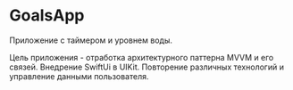 # GoalsApp
Приложение с таймером и уровнем воды. 

Цель приложения  - отработка архитектурного паттерна MVVM и его связей.
Внедрение SwiftUi в UIKit.
Повторение различных технологий и управление данными пользователя.
